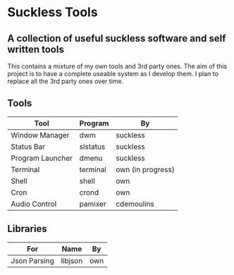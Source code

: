 # Suckless Tools
## A collection of useful suckless software and self written tools
This contains a mixture of my own tools and 3rd party ones. The aim of this project is to have a complete useable system as I develop them. I plan to replace all the 3rd party ones over time.

## Tools
| Tool | Program | By |
| -- | -- | -- |
| Window Manager | dwm | suckless |
| Status Bar | slstatus | suckless |
| Program Launcher | dmenu | suckless |
| Terminal | terminal | own (in progress) |
| Shell | shell | own |
| Cron | crond | own |
| Audio Control | pamixer | cdemoulins |

## Libraries
| For | Name | By |
| -- | -- | -- |
| Json Parsing | libjson | own |

